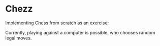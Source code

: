 # Chezz

Implementing Chess from scratch as an exercise;

Currently, playing against a computer is possible, who chooses random legal moves.
